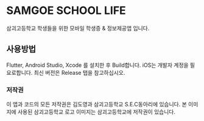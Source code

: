 # SAMGOE SCHOOL LIFE

삼괴고등학교 학생들을 위한 모바일 학생증 & 정보제공앱 입니다.

## 사용방법
Flutter, Android Studio, Xcode 를 설치한 후 Build합니다.
iOS는 개발자 계정을 필요로합니다.
최신 버전은 Release 탭을 참고하십시오.

### 저작권
이 앱과 코드의 모든 저작권은 김도영과 삼괴고등학교 S.E.C동아리에 있습니다.
본 이미지에 사용된 삼괴고등학교 로고 이미지는 삼괴고등학교에 저작권이 있습니다.

